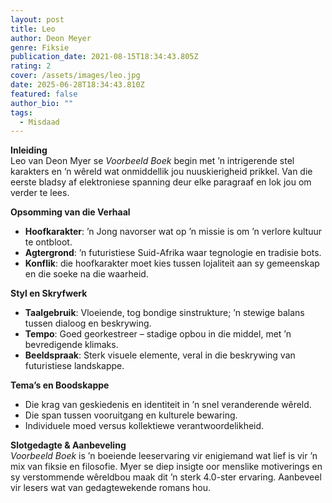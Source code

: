 ```yaml
---
layout: post
title: Leo
author: Deon Meyer
genre: Fiksie
publication_date: 2021-08-15T18:34:43.805Z
rating: 2
cover: /assets/images/leo.jpg
date: 2025-06-28T18:34:43.810Z
featured: false
author_bio: ""
tags:
  - Misdaad
---
```

**Inleiding**  
Leo van Deon Myer se *Voorbeeld Boek* begin met ’n intrigerende stel karakters en ’n wêreld wat onmiddellik jou nuuskierigheid prikkel. Van die eerste bladsy af elektroniese spanning deur elke paragraaf en lok jou om verder te lees.

**Opsomming van die Verhaal**  
- **Hoofkarakter**: ’n Jong navorser wat op ’n missie is om ’n verlore kultuur te ontbloot.  
- **Agtergrond**: ’n futuristiese Suid-Afrika waar tegnologie en tradisie bots.  
- **Konflik**: die hoofkarakter moet kies tussen lojaliteit aan sy gemeenskap en die soeke na die waarheid.  

**Styl en Skryfwerk**  
- **Taalgebruik**: Vloeiende, tog bondige sinstrukture; ’n stewige balans tussen dialoog en beskrywing.  
- **Tempo**: Goed georkestreer – stadige opbou in die middel, met ’n bevredigende klimaks.  
- **Beeldspraak**: Sterk visuele elemente, veral in die beskrywing van futuristiese landskappe.

**Tema’s en Boodskappe**  
- Die krag van geskiedenis en identiteit in ’n snel veranderende wêreld.  
- Die span tussen vooruitgang en kulturele bewaring.  
- Individuele moed versus kollektiewe verantwoordelikheid.

**Slotgedagte & Aanbeveling**  
*Voorbeeld Boek* is ’n boeiende leeservaring vir enigiemand wat lief is vir ’n mix van fiksie en filosofie. Myer se diep insigte oor menslike motiverings en sy verstommende wêreldbou maak dit ’n sterk 4.0-ster ervaring. Aanbeveel vir lesers wat van gedagte­wekende romans hou.

